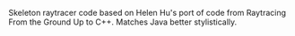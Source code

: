Skeleton raytracer code based on Helen Hu's port of code from Raytracing From the Ground Up to C++. Matches Java better stylistically.
